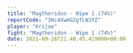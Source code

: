 ```yaml
---
title: "Magtheridon - Wipe 1 (74%)"
reportCode: "3Hc4XwmG2gfLWJYZ"
player: "Krijae"
fight: "Magtheridon - Wipe 1 (74%)"
date: 2021-09-26T21:48:45.419000+00:00
---
```


